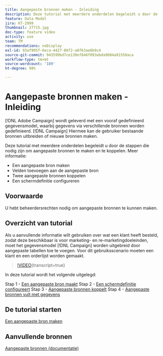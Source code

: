 ```yaml
---
title: Aangepaste bronnen maken - Inleiding
description: Deze tutorial met meerdere onderdelen begeleidt u door de stappen die nodig zijn om aangepaste bronnen te maken en te koppelen.
feature: Data Model
jira: KT-2999
thumbnail: 27715.jpg
doc-type: feature video
activity: use
team: TM
recommendations: noDisplay
exl-id: 93af995f-6eca-4427-86f2-a8f63ae6b9c4
source-git-commit: 943599bd7ce139ef846f093ebda9084a91550aca
workflow-type: tm+mt
source-wordcount: '189'
ht-degree: 98%

---
```


# Aangepaste bronnen maken - Inleiding

[!DNL Adobe Campaign] wordt geleverd met een vooraf gedefinieerd gegevensmodel, waarbij gegevens via verschillende bronnen worden gedefinieerd. [!DNL Campaign] Hiermee kan de gebruiker bestaande bronnen uitbreiden of nieuwe bronnen maken.

Deze tutorial met meerdere onderdelen begeleidt u door de stappen die nodig zijn om aangepaste bronnen te maken en te koppelen.
Meer informatie:

* Een aangepaste bron maken
* Velden toevoegen aan de aangepaste bron
* Twee aangepaste bronnen koppelen
* Een schermdefinitie configureren

## Voorwaarde

U hebt beheerdersrechten nodig om aangepaste bronnen te kunnen maken.

## Overzicht van tutorial

Als u aanvullende informatie wilt gebruiken over wat een klant heeft besteld, zodat deze beschikbaar is voor marketing- en re-marketingdoeleinden, moet het gegevensmodel [!DNL Campaign] worden uitgebreid door aangepaste tabellen toe te voegen. Voor dit gebruiksscenario moeten een klant en een orderlijst worden gemaakt.

>[!VIDEO](https://video.tv.adobe.com/v/27715?learn=on){transcript=true}

In deze tutorial wordt het volgende uitgelegd:

Stap 1 - [Een aangepaste bron maakt](./creating-a-custom-resource.md)
Stap 2 - [Een schermdefinitie configureert](./configuring-a-screen-definition-for-a-custom-resource.md)
Stap 3 - [Aangepaste bronnen koppelt](./linking-custom-resources.md)
Stap 4 - [Aangepaste bronnen vult met gegevens](./populate-custom-resources-with-data.md)

## De tutorial starten

[Een aangepaste bron maken](./creating-a-custom-resource.md)

## Aanvullende bronnen

[Aangepaste bronnen (documentatie)](https://experienceleague.adobe.com/docs/campaign-standard/using/working-with-apis/global-concepts/custom-resources.html?lang=nl)
